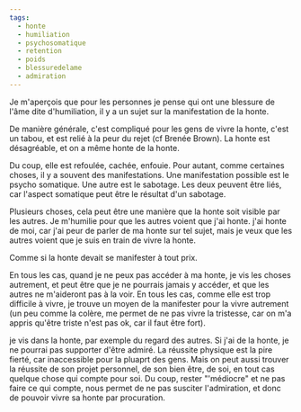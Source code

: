 ```yaml
---
tags:
  - honte
  - humiliation
  - psychosomatique
  - retention
  - poids
  - blessuredelame
  - admiration
---
```

Je m'aperçois que pour les personnes je pense qui ont une blessure de l'âme dite d'humiliation, il y a un sujet sur la manifestation de la honte.

De manière générale, c'est compliqué pour les gens de vivre la honte, c'est un tabou, et est relié à la peur du rejet (cf Brenée Brown).
La honte est désagréable, et on a même honte de la honte.

Du coup, elle est refoulée, cachée, enfouie. Pour autant, comme certaines choses, il y a souvent des manifestations. Une manifestation possible est le psycho somatique.
Une autre est le sabotage. Les deux peuvent être liés, car l'aspect somatique peut être le résultat d'un sabotage.

Plusieurs choses, cela peut être une manière que la honte soit visible par les autres. Je m'humilie pour que les autres voient que j'ai honte. j'ai honte de moi, car j'ai peur de parler de ma honte sur tel sujet, mais je veux que les autres voient que je suis en train de vivre la honte.

Comme si la honte devait se manifester à tout prix. 

En tous les cas, quand je ne peux pas accéder à ma honte, je vis les choses autrement, et peut être que je ne pourrais jamais y accéder, et que les autres ne m'aideront pas à la voir.
En tous les cas, comme elle est trop difficile à vivre, je trouve un moyen de la manifester pour la vivre autrement (un peu comme la colère, me permet de ne pas vivre la tristesse, car on m'a appris qu'être triste n'est pas ok, car il faut être fort).

je vis dans la honte, par exemple du regard des autres. Si j'ai de la honte, je ne pourrai pas supporter d'être admiré. La réussite physique est la pire fierté, car inaccessible pour la pluaprt des gens. Mais on peut aussi trouver la réussite de son projet personnel, de son bien être, de soi, en tout cas quelque chose qui compte pour soi.
Du coup, rester "'médiocre" et ne pas faire ce qui compte, nous permet de ne pas susciter l'admiration, et donc de pouvoir vivre sa honte par procuration.